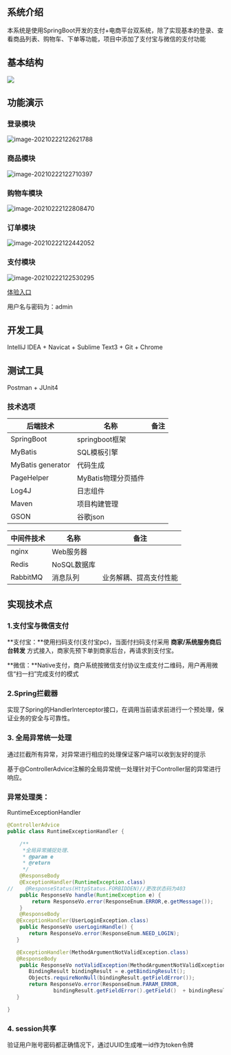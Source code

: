 ## 系统介绍

本系统是使用SpringBoot开发的支付+电商平台双系统，除了实现基本的登录、查看商品列表、购物车、下单等功能，项目中添加了支付宝与微信的支付功能

## 基本结构

![](http://jianglan.ltd/wp-content/uploads/2021/02/Snipaste_2021-02-21_23-03.png)

## 功能演示

### 登录模块

![image-20210222122621788](http://jianglan.ltd/wp-content/uploads/2021/02/image-20210222122621788.png)

### 商品模块

![image-20210222122710397](http://jianglan.ltd/wp-content/uploads/2021/02/image-20210222122710397.png)

### 购物车模块

![image-20210222122808470](http://jianglan.ltd/wp-content/uploads/2021/02/image-20210222122808470.png)

### 订单模块

![image-20210222122442052](http://jianglan.ltd/wp-content/uploads/2021/02/image-20210222122442052.png)

### 支付模块

![image-20210222122530295](http://jianglan.ltd/wp-content/uploads/2021/02/image-20210222122530295.png)



[体验入口](http://47.110.82.125/#/index)

用户名与密码为：admin
## 开发工具

IntelliJ IDEA + Navicat + Sublime Text3 + Git + Chrome

## 测试工具

Postman + JUnit4

### 技术选项

| 后端技术          | 名称                | 备注 |
| ----------------- | ------------------- | ---- |
| SpringBoot        | springboot框架      |      |
| MyBatis           | SQL模板引擎         |      |
| MyBatis generator | 代码生成            |      |
| PageHelper        | MyBatis物理分页插件 |      |
| Log4J             | 日志组件            |      |
| Maven             | 项目构建管理        |      |
| GSON              | 谷歌json            |      |

| 中间件技术 | 名称        | 备注                   |
| ---------- | ----------- | ---------------------- |
| nginx      | Web服务器   |                        |
| Redis      | NoSQL数据库 |                        |
| RabbitMQ   | 消息队列    | 业务解耦、提高支付性能 |



## 实现技术点

### 1.支付宝与微信支付

**支付宝：**使用扫码支付(支付宝pc)，当面付扫码支付采用 **商家/系统服务商后台转发** 方式接入，商家先预下单到商家后台，再请求到支付宝。

**微信：**Native支付，商户系统按微信支付协议生成支付二维码，用户再用微信“扫一扫”完成支付的模式

### 2.Spring拦截器

实现了Spring的HandlerInterceptor接口，在调用当前请求前进行一个预处理，保证业务的安全与可靠性。

### 3. 全局异常统一处理

通过拦截所有异常，对异常进行相应的处理保证客户端可以收到友好的提示

基于@ControllerAdvice注解的全局异常统一处理针对于Controller层的异常进行响应。

### 异常处理类：

RuntimeExceptionHandler

```java
@ControllerAdvice
public class RuntimeExceptionHandler {

    /**
     *全局异常捕捉处理、
     * @param e
     * @return
     */
    @ResponseBody
    @ExceptionHandler(RuntimeException.class)
//    @ResponseStatus(HttpStatus.FORBIDDEN)//更改状态码为403
    public ResponseVo handle(RuntimeException e) {
        return ResponseVo.error(ResponseEnum.ERROR,e.getMessage());
    }
    @ResponseBody
   @ExceptionHandler(UserLoginException.class)
    public ResponseVo userLoginHandle() {
       return ResponseVo.error(ResponseEnum.NEED_LOGIN);
   }

   @ExceptionHandler(MethodArgumentNotValidException.class)
   @ResponseBody
    public ResponseVo notValidException(MethodArgumentNotValidException e) {
       BindingResult bindingResult = e.getBindingResult();
       Objects.requireNonNull(bindingResult.getFieldError());
       return ResponseVo.error(ResponseEnum.PARAM_ERROR,
               bindingResult.getFieldError().getField()  + bindingResult.getFieldError().getDefaultMessage());
   }

}
```

### 4. session共享

验证用户账号密码都正确情况下，通过UUID生成唯一id作为token令牌